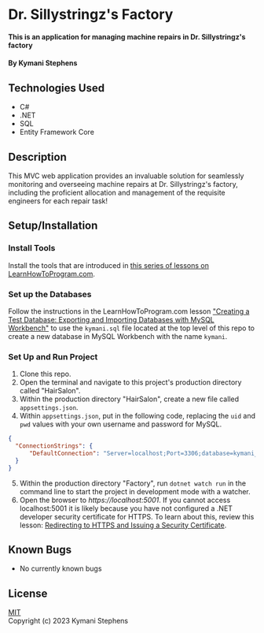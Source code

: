 # Dr. Sillystringz's Factory

#### This is an application for managing machine repairs in Dr. Sillystringz's factory

#### By Kymani Stephens

## Technologies Used

* C#
* .NET
* SQL
* Entity Framework Core

## Description

This MVC web application provides an invaluable solution for seamlessly monitoring and overseeing machine repairs at Dr. Sillystringz's factory, including the proficient allocation and management of the requisite engineers for each repair task!

## Setup/Installation

### Install Tools

Install the tools that are introduced in [this series of lessons on LearnHowToProgram.com](https://www.learnhowtoprogram.com/c-and-net/getting-started-with-c).

### Set up the Databases

Follow the instructions in the LearnHowToProgram.com lesson ["Creating a Test Database: Exporting and Importing Databases with MySQL Workbench"](https://www.learnhowtoprogram.com/c-and-net/database-basics/creating-a-test-database-exporting-and-importing-databases-with-mysql-workbench) to use the `kymani.sql` file located at the top level of this repo to create a new database in MySQL Workbench with the name `kymani`. 

### Set Up and Run Project

1. Clone this repo.
2. Open the terminal and navigate to this project's production directory called "HairSalon".
3. Within the production directory "HairSalon", create a new file called `appsettings.json`.
4. Within `appsettings.json`, put in the following code, replacing the `uid` and `pwd` values with your own username and password for MySQL.

```json
{
  "ConnectionStrings": {
      "DefaultConnection": "Server=localhost;Port=3306;database=kymani_stephens;uid=[YOUR-USERNAME];pwd=[YOUR-PASSWORD];"
  }
}
```

5. Within the production directory "Factory", run `dotnet watch run` in the command line to start the project in development mode with a watcher.
4. Open the browser to _https://localhost:5001_. If you cannot access localhost:5001 it is likely because you have not configured a .NET developer security certificate for HTTPS. To learn about this, review this lesson: [Redirecting to HTTPS and Issuing a Security Certificate](https://www.learnhowtoprogram.com/lessons/redirecting-to-https-and-issuing-a-security-certificate).

## Known Bugs

* No currently known bugs

## License
[MIT](https://opensource.org/license/mit)
<br>
Copyright (c) 2023 Kymani Stephens